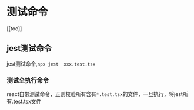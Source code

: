 
# 测试命令
[[toc]]

## jest测试命令
jest测试命令,`npx jest  xxx.test.tsx`


### 测试全执行命令
react自带测试命令，正则校验所有含有`*.test.tsx`的文件，一旦执行，将jest所有.test.tsx文件